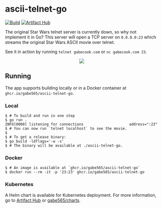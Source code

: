 # ascii-telnet-go

[![Build](https://github.com/gabe565/ascii-telnet-go/actions/workflows/build.yml/badge.svg)](https://github.com/gabe565/ascii-telnet-go/actions/workflows/build.yml)
[![Artifact Hub](https://img.shields.io/endpoint?url=https://artifacthub.io/badge/repository/gabe565)](https://artifacthub.io/packages/helm/gabe565/ascii-telnet)

The original Star Wars telnet server is currently down, so why not implement it in Go? This server will open a TCP server on `0.0.0.0:23` which streams the original Star Wars ASCII movie over telnet.

See it in action by running `telnet gabecook.com` or `nc gabecook.com 23`.

<p align="center">
  <a href="https://asciinema.org/a/431278"><img src="https://asciinema.org/a/431278.svg"/></a>
</p>

## Running

The app supports building locally or in a Docker container at `ghcr.io/gabe565/ascii-telnet-go`.

### Local
```shell
$ # To build and run in one step
$ go run . 
INFO[0000] listening for connections                     address=":23"
$ # You can now run `telnet localhost` to see the movie.
$
$ # To get a release binary:
$ go build -ldflags='-w -s'
$ # The binary will be available at ./ascii-telnet-go.
```

### Docker
```shell
$ # An image is available at `ghcr.io/gabe565/ascii-telnet-go`
$ docker run --rm -it -p '23:23' ghcr.io/gabe565/ascii-telnet-go
```

### Kubernetes

A Helm chart is available for Kubernetes deployment.
For more information, go to
[Artifact Hub](https://artifacthub.io/packages/helm/gabe565/ascii-telnet) or
[gabe565/charts](https://github.com/gabe565/charts/tree/main/charts/ascii-telnet).
